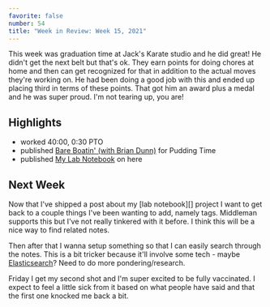 ```yaml
---
favorite: false
number: 54
title: "Week in Review: Week 15, 2021"
---
```


This week was graduation time at Jack's Karate studio and he did great! He
didn't get the next belt but that's ok. They earn points for doing chores at
home and then can get recognized for that in addition to the actual moves
they're working on. He had been doing a good job with this and ended up placing
third in terms of these points. That got him an award plus a medal and he was
super proud. I'm not tearing up, you are!

## Highlights

* worked 40:00, 0:30 PTO
* published [Bare Boatin' (with Brian Dunn)][pt] for Pudding Time
* published [My Lab Notebook][post-52] on here

## Next Week

Now that I've shipped a post about my [lab notebook][] project I want to get back to
a couple things I've been wanting to add, namely tags. Middleman supports this
but I've not really tinkered with it before. I think this will be a nice way to
find related notes.

Then after that I wanna setup something so that I can easily search through the
notes. This is a bit tricker because it'll involve some tech - maybe
[Elasticsearch][]? Need to do more pondering/research.

Friday I get my second shot and I'm super excited to be fully vaccinated. I
expect to feel a little sick from it based on what people have said and that the
first one knocked me back a bit.

[pt]: https://puddingtime.buzzsprout.com/1470301/8350175-bare-boatin-with-brian-dunn
[post-52]: https://www.jonallured.com/posts/2021/04/17/my-lab-notebook.html
[lab_notebook]: https://github.com/jonallured/lab_notebook
[Elasticsearch]: https://www.elastic.co/elasticsearch/
[gh-activity]: https://github.com/search?s=created&o=desc&q=author:jonallured+created:2021-04-11..2021-04-17
